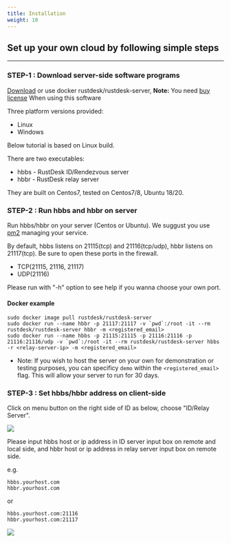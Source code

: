 ```yaml
---
title: Installation 
weight: 10
---
```


## Set up your own cloud by following simple steps
-----------

### STEP-1 : Download server-side software programs

[Download](https://github.com/rustdesk/rustdesk-server/) or use docker rustdesk/rustdesk-server, **Note:** You need [buy license](https://rustdesk.com/server/) When using this software

Three platform versions provided:
  - Linux
  - Windows

Below tutorial is based on Linux build.

There are two executables:
  - hbbs - RustDesk ID/Rendezvous server
  - hbbr - RustDesk relay server

They are built on Centos7, tested on Centos7/8, Ubuntu 18/20.

### STEP-2 : Run hbbs and hbbr on server

Run hbbs/hbbr on your server (Centos or Ubuntu). We suggust you use [pm2](https://pm2.keymetrics.io/) managing your service.

By default, hbbs listens on 21115(tcp) and 21116(tcp/udp), hbbr listens on 21117(tcp). Be sure to open these ports in the firewall.

- TCP(21115, 21116, 21117)
- UDP(21116)

Please run with "-h" option to see help if you wanna choose your own port.

#### Docker example
```
sudo docker image pull rustdesk/rustdesk-server
sudo docker run --name hbbr -p 21117:21117 -v `pwd`:/root -it --rm rustdesk/rustdesk-server hbbr -m <registered_email>
sudo docker run --name hbbs -p 21115:21115 -p 21116:21116 -p 21116:21116/udp -v `pwd`:/root -it --rm rustdesk/rustdesk-server hbbs -r <relay-server-ip> -m <registered_email>
```
- Note: If you wish to host the server on your own for demonstration or testing purposes, you can specificy `demo` within the `<registered_email>` flag. This will allow your server to run for 30 days.


### STEP-3 : Set hbbs/hbbr address on client-side

Click on menu button on the right side of ID as below, choose "ID/Relay Server".

![](/docs/en/self-host/install/images/server-set-menu.png)

Please input hbbs host or ip address in ID server input box on remote and local side, and hbbr host or ip address in relay server input box on remote side.

e.g.

```
hbbs.yourhost.com
hbbr.yourhost.com
```

or

```
hbbs.yourhost.com:21116
hbbr.yourhost.com:21117
```

![](/docs/en/self-host/install/images/server-set-window.png)
